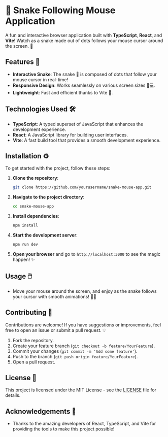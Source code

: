 # 🐍 Snake Following Mouse Application

A fun and interactive browser application built with **TypeScript**, **React**, and **Vite**! Watch as a snake made out of dots follows your mouse cursor around the screen. 🎉

## Features 🌟

- **Interactive Snake**: The snake 🐍 is composed of dots that follow your mouse cursor in real-time!
- **Responsive Design**: Works seamlessly on various screen sizes 📱💻.
- **Lightweight**: Fast and efficient thanks to Vite 🚀.

## Technologies Used 🛠️

- **TypeScript**: A typed superset of JavaScript that enhances the development experience.
- **React**: A JavaScript library for building user interfaces.
- **Vite**: A fast build tool that provides a smooth development experience.

## Installation ⚙️

To get started with the project, follow these steps:

1. **Clone the repository**:

   ```bash
   git clone https://github.com/yourusername/snake-mouse-app.git
   ```

2. **Navigate to the project directory**:

   ```bash
   cd snake-mouse-app
   ```

3. **Install dependencies**:

   ```bash
   npm install
   ```

4. **Start the development server**:

   ```bash
   npm run dev
   ```

5. **Open your browser** and go to `http://localhost:3000` to see the magic happen! ✨

## Usage 🖱️

- Move your mouse around the screen, and enjoy as the snake follows your cursor with smooth animations! 🐍💨

## Contributing 🤝

Contributions are welcome! If you have suggestions or improvements, feel free to open an issue or submit a pull request. 💡

1. Fork the repository.
2. Create your feature branch (`git checkout -b feature/YourFeature`).
3. Commit your changes (`git commit -m 'Add some feature'`).
4. Push to the branch (`git push origin feature/YourFeature`).
5. Open a pull request.

## License 📜

This project is licensed under the MIT License - see the [LICENSE](LICENSE) file for details.

## Acknowledgements 🙏

- Thanks to the amazing developers of React, TypeScript, and Vite for providing the tools to make this project possible!
